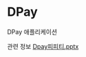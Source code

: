 # DPay
DPay 애플리케이션

관련 정보
[Dpay피피티.pptx](https://github.com/olseul/DPay/files/12094037/Dpay.pptx)
